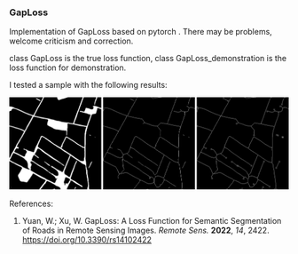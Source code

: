 ### GapLoss

 Implementation of GapLoss based on pytorch . There may be problems, welcome criticism and correction.

class GapLoss is the true loss function, class GapLoss_demonstration is the loss function for demonstration.

I tested a sample with the following results:

![](image/example.png)

References:

1.  Yuan, W.; Xu, W. GapLoss: A Loss Function for Semantic Segmentation of Roads in Remote Sensing Images. *Remote Sens.* **2022**, *14*, 2422. https://doi.org/10.3390/rs14102422 
